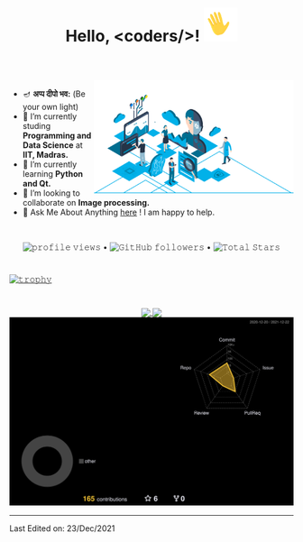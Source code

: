 <h1 align="center">
  
  Hello, &lt;coders/&gt;!
  <a href="https://github.com/dwijmistry11">
    <img src="https://github.com/dwijmistry11/dwijmistry11/blob/7e45751d72d996b24a0d194b415a5cda19b36093/assets/hi.gif" width="60" />
  </a>
</h1>


<br/>
<br/>
<a href="https://github.com/dwijmistry11">
  <img align="right" height="200"  alt="GIF" src="https://github.com/dwijmistry11/dwijmistry11/blob/5e00700bbb5ea44392c5dfdf453abfd55842884d/assets/AI%20and%20Deep%20Learning.gif">
</a>

- 🪔  **अप्प दीपो भव:**  (Be your own light)
- 🔭 I’m currently studing **Programming and Data Science** at **IIT, Madras.**
- 🌱 I’m currently learning **Python and Qt.**
- 👯 I’m looking to collaborate on **Image processing.**
- 💬 Ask Me About Anything [here](https://github.com/dwijmistry11/dwijmistry11/issues/1) ! I am happy to help.
<br/>



<p align="center">
  <img src="https://gpvc.arturio.dev/dwijmistry11" alt="𝚙𝚛𝚘𝚏𝚒𝚕𝚎 𝚟𝚒𝚎𝚠𝚜"> •  
  <img alt="𝙶𝚒𝚝𝙷𝚞𝚋 𝚏𝚘𝚕𝚕𝚘𝚠𝚎𝚛𝚜" src="https://img.shields.io/github/followers/dwijmistry11?label=Followers&style=social"> •   
  <img src="https://img.shields.io/github/stars/dwijmistry11?label=Stars" alt="𝚃𝚘𝚝𝚊𝚕 𝚂𝚝𝚊𝚛𝚜">
</p>

#
 
[![𝚝𝚛𝚘𝚙𝚑𝚢](https://github-profile-trophy.vercel.app/?username=dwijmistry11&column=8&margin-w=15&margin-h=15&no-bg=true&no-frame=true&theme=juicyfresh)](https://github.com/dwijmistry11)

#


<p align="center">
  <a href="https://github.com/dwijmistry11">
    <img align="center" src="https://github-readme-stats.vercel.app/api?username=dwijmistry11&show_icons=true&hide_border=true&title_color=94b4a4&amp&icon_color=FFFFFF&amp&text_color=FFFFFF&amp&bg_color=000000&count_private=true&include_all_commits=true"/>
  </a>
  <a href="https://github.com/dwijmistry11">
    <img align="center" height="195px" src="https://github-readme-stats.vercel.app/api/top-langs/?username=dwijmistry11&text_color=FFFFFF&bg_color=000000&title_color=94b4a4&langs_count=15&layout=compact&hide_border=true" />
  </a>
  <br/>
  <a href="https://github.com/dwijmistry11">
  <img src="./profile-3d-contrib/profile-night-rainbow.svg" alt=" " width="860"/>
  </a>
</p>



-----
Last Edited on: 23/Dec/2021

<!-- #

<a target="_blank"><img align="left" height="300" width="300" alt="𝙶𝙸𝙵" src="https://github.com/JayantGoel001/JayantGoel001/blob/master/GIF/github.gif"></a>
<br/>

**𝙻𝙰𝙽𝙶𝚄𝙰𝙶𝙴𝚂 𝙰𝙽𝙳 𝚃𝙾𝙾𝙻𝚂:**  
<br/>
<br/>
<code><img height="40" width="40" src="https://raw.githubusercontent.com/github/explore/80688e429a7d4ef2fca1e82350fe8e3517d3494d/topics/android/android.png"></code>
<code><img height="40" width="40" src="https://raw.githubusercontent.com/github/explore/80688e429a7d4ef2fca1e82350fe8e3517d3494d/topics/kotlin/kotlin.png"></code>
<code><img height="40" width="40" src="https://images.vexels.com/media/users/3/166401/isolated/preview/b82aa7ac3f736dd78570dd3fa3fa9e24-java-programming-language-icon-by-vexels.png"></code>
<code><img height="40" width="40" src="https://raw.githubusercontent.com/github/explore/80688e429a7d4ef2fca1e82350fe8e3517d3494d/topics/python/python.png"></code>
<code><img height="40" width="40" src="https://www.naveedashfaq.me/img/c++.png"></code>
<code><img height="40" width="40" src="https://cdn.iconscout.com/icon/free/png-512/c-programming-569564.png"></code>
<code><img height="40" width="40" src="https://raw.githubusercontent.com/github/explore/80688e429a7d4ef2fca1e82350fe8e3517d3494d/topics/html/html.png"></code>
<code><img height="40" width="40" src="https://cdn.iconscout.com/icon/free/png-256/css-131-722685.png"></code>
<code><img height="40" width="40" src="https://raw.githubusercontent.com/github/explore/80688e429a7d4ef2fca1e82350fe8e3517d3494d/topics/javascript/javascript.png"></code>
<!-- <code><img height="40" width="40" src="https://raw.githubusercontent.com/github/explore/80688e429a7d4ef2fca1e82350fe8e3517d3494d/topics/typescript/typescript.png"></code> -->
<!-- #
<code><img height="40" width="40" src="https://upload.wikimedia.org/wikipedia/commons/thumb/3/3f/Git_icon.svg/1024px-Git_icon.svg.png"></code>
<code><img height="40" width="40" src="https://raw.githubusercontent.com/github/explore/80688e429a7d4ef2fca1e82350fe8e3517d3494d/topics/github-api/github-api.png"></code>
<code><img height="40" width="40" src="https://raw.githubusercontent.com/github/explore/80688e429a7d4ef2fca1e82350fe8e3517d3494d/topics/firebase/firebase.png"></code>
<code><img height="40" width="40" src="https://raw.githubusercontent.com/github/explore/80688e429a7d4ef2fca1e82350fe8e3517d3494d/topics/jupyter-notebook/jupyter-notebook.png"></code>
<code><img height="40" width="40" src="https://raw.githubusercontent.com/github/explore/80688e429a7d4ef2fca1e82350fe8e3517d3494d/topics/atom/atom.png"></code>
<code><img height="40" width="40" src="https://raw.githubusercontent.com/github/explore/80688e429a7d4ef2fca1e82350fe8e3517d3494d/topics/bootstrap/bootstrap.png"></code>
<code><img height="40" width="40" src="https://encrypted-tbn0.gstatic.com/images?q=tbn:ANd9GcRT1PKsfJXnxOqnTRiIZ8VcdJDYBXD-qZnnpw&usqp=CAU"></code>
<code><img height="40" width="40" src="https://raw.githubusercontent.com/github/explore/80688e429a7d4ef2fca1e82350fe8e3517d3494d/topics/angular/angular.png"></code>
<code><img height="40" width="40" src="https://raw.githubusercontent.com/github/explore/80688e429a7d4ef2fca1e82350fe8e3517d3494d/topics/ubuntu/ubuntu.png"></code>
<!-- <code><img height="40" width="40" src="https://cdn.iconscout.com/icon/free/png-512/mongodb-3-1175138.png"></code> -->






